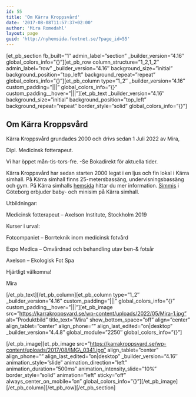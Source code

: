 ```yaml
---
id: 55
title: 'Om Kärra Kroppsvård'
date: '2017-08-08T11:57:37+02:00'
author: 'Mira Romedahl'
layout: page
guid: 'http://nyhemsida.footnet.se/?page_id=55'
---
```


\[et\_pb\_section fb\_built=”1″ admin\_label=”section” \_builder\_version=”4.16″ global\_colors\_info=”{}”\]\[et\_pb\_row column\_structure=”1\_2,1\_2″ admin\_label=”row” \_builder\_version=”4.16″ background\_size=”initial” background\_position=”top\_left” background\_repeat=”repeat” global\_colors\_info=”{}”\]\[et\_pb\_column type=”1\_2″ \_builder\_version=”4.16″ custom\_padding=”|||” global\_colors\_info=”{}” custom\_padding\_\_hover=”|||”\]\[et\_pb\_text \_builder\_version=”4.16″ background\_size=”initial” background\_position=”top\_left” background\_repeat=”repeat” border\_style=”solid” global\_colors\_info=”{}”\]

## Om Kärra Kroppsvård

Kärra Kroppsvård grundades 2000 och drivs sedan 1 Juli 2022 av Mira,

Dipl. Medicinsk fotterapeut.

Vi har öppet mån-tis-tors-fre. -Se Bokadirekt för aktuella tider.

Kärra Kroppsvård har sedan starten 2000 legat i en ljus och fin lokal i Kärra simhall. På Kärra simhall finns 25-metersbassäng, undervisningsbassäng och gym. På Kärra simhalls [hemsida](http://www.simmis.se) hittar du mer information. [Simmis](http://www.simmis.se) i Göteborg erbjuder baby- och minisim på Kärra simhall.

Utbildningar:

Medicinsk fotterapeut – Axelson Institute, Stockholm 2019

Kurser i urval:

Fotcompaniet – Borrteknik inom medicinsk fotvård

Expo Medica – Omvårdnad och behandling utav ben-&amp; fotsår

Axelson – Ekologisk Fot Spa

Hjärtligt välkomna!

Mira

\[/et\_pb\_text\]\[/et\_pb\_column\]\[et\_pb\_column type=”1\_2″ \_builder\_version=”4.16″ custom\_padding=”|||” global\_colors\_info=”{}” custom\_padding\_\_hover=”|||”\]\[et\_pb\_image src=”https://karrakroppsvard.se/wp-content/uploads/2022/05/Mira-1.jpg” alt=”Produktbild” title\_text=”Mira” show\_bottom\_space=”off” align=”center” align\_tablet=”center” align\_phone=”” align\_last\_edited=”on|desktop” \_builder\_version=”4.4.8″ global\_module=”2250″ global\_colors\_info=”{}”\]

\[/et\_pb\_image\]\[et\_pb\_image src=”https://karrakroppsvard.se/wp-content/uploads/2017/08/IMG\_0341.jpg” align\_tablet=”center” align\_phone=”” align\_last\_edited=”on|desktop” \_builder\_version=”4.16″ animation\_style=”slide” animation\_direction=”left” animation\_duration=”500ms” animation\_intensity\_slide=”10%” border\_style=”solid” animation=”left” sticky=”off” always\_center\_on\_mobile=”on” global\_colors\_info=”{}”\]\[/et\_pb\_image\]\[/et\_pb\_column\]\[/et\_pb\_row\]\[/et\_pb\_section\]